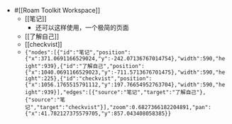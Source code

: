 - #[[Roam Toolkit Workspace]]
    - [[笔记]]
        - 还可以这样使用，一个极简的页面
    - [[了解自己]]
    - [[checkvist]]
    - ```{"nodes":[{"id":"笔记","position":{"x":371.0691166529024,"y":-242.07136767014754},"width":590,"height":939},{"id":"了解自己","position":{"x":1040.0691166529023,"y":-711.5713676701475},"width":590,"height":225},{"id":"checkvist","position":{"x":1056.1765515791112,"y":197.76654952763704},"width":590,"height":939}],"edges":[{"source":"笔记","target":"了解自己"},{"source":"笔记","target":"checkvist"}],"zoom":0.6827366182204891,"pan":{"x":41.782127375579705,"y":857.043408058385}}```
